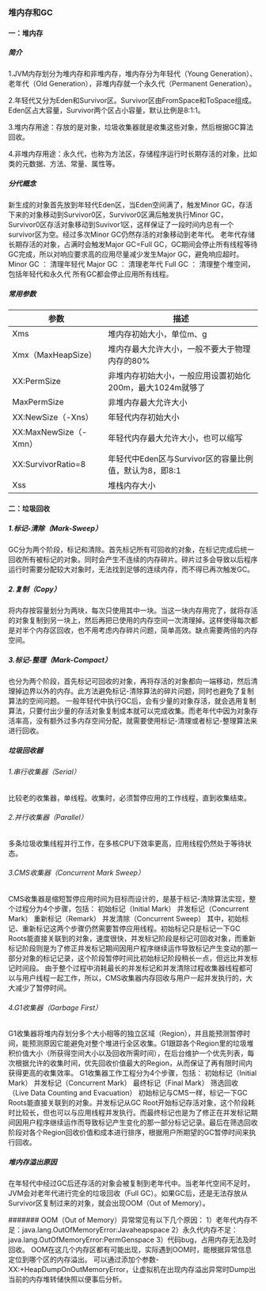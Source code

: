 ###  堆内存和GC

#### 一：堆内存

##### 简介

1.JVM内存划分为堆内存和非堆内存，堆内存分为年轻代（Young Generation）、老年代（Old Generation），非堆内存就一个永久代（Permanent Generation）。

2.年轻代又分为Eden和Survivor区。Survivor区由FromSpace和ToSpace组成。Eden区占大容量，Survivor两个区占小容量，默认比例是8:1:1。

3.堆内存用途：存放的是对象，垃圾收集器就是收集这些对象，然后根据GC算法回收。

4.非堆内存用途：永久代，也称为方法区，存储程序运行时长期存活的对象，比如类的元数据、方法、常量、属性等。

##### 分代概念

新生成的对象首先放到年轻代Eden区，当Eden空间满了，触发Minor GC，存活下来的对象移动到Survivor0区，Survivor0区满后触发执行Minor GC，Survivor0区存活对象移动到Suvivor1区，这样保证了一段时间内总有一个survivor区为空。经过多次Minor GC仍然存活的对象移动到老年代。
老年代存储长期存活的对象，占满时会触发Major GC=Full GC，GC期间会停止所有线程等待GC完成，所以对响应要求高的应用尽量减少发生Major GC，避免响应超时。
Minor GC ： 清理年轻代 
Major GC ： 清理老年代
Full GC ： 清理整个堆空间，包括年轻代和永久代
所有GC都会停止应用所有线程。

##### 常用参数

| 参数| 描述 |
| -------- | -------- |
|Xms|堆内存初始大小，单位m、g|
|Xmx（MaxHeapSize）|堆内存最大允许大小，一般不要大于物理内存的80%|
|XX:PermSize|非堆内存初始大小，一般应用设置初始化200m，最大1024m就够了|
|MaxPermSize|非堆内存最大允许大小|
|XX:NewSize（-Xns）|年轻代内存初始大小|
|XX:MaxNewSize（-Xmn）|年轻代内存最大允许大小，也可以缩写|
|XX:SurvivorRatio=8|年轻代中Eden区与Survivor区的容量比例值，默认为8，即8:1|
|Xss|堆栈内存大小|

#### 二：垃圾回收

##### 1.标记-清除（Mark-Sweep）

GC分为两个阶段，标记和清除。首先标记所有可回收的对象，在标记完成后统一回收所有被标记的对象。同时会产生不连续的内存碎片。碎片过多会导致以后程序运行时需要分配较大对象时，无法找到足够的连续内存，而不得已再次触发GC。

##### 2.复制（Copy）

将内存按容量划分为两块，每次只使用其中一块。当这一块内存用完了，就将存活的对象复制到另一块上，然后再把已使用的内存空间一次清理掉。这样使得每次都是对半个内存区回收，也不用考虑内存碎片问题，简单高效。缺点需要两倍的内存空间。

##### 3.标记-整理（Mark-Compact）

也分为两个阶段，首先标记可回收的对象，再将存活的对象都向一端移动，然后清理掉边界以外的内存。此方法避免标记-清除算法的碎片问题，同时也避免了复制算法的空间问题。
一般年轻代中执行GC后，会有少量的对象存活，就会选用复制算法，只要付出少量的存活对象复制成本就可以完成收集。而老年代中因为对象存活率高，没有额外过多内存空间分配，就需要使用标记-清理或者标记-整理算法来进行回收。

##### 垃圾回收器

###### 1.串行收集器（Serial）
比较老的收集器，单线程。收集时，必须暂停应用的工作线程，直到收集结束。
###### 2.并行收集器（Parallel）
多条垃圾收集线程并行工作，在多核CPU下效率更高，应用线程仍然处于等待状态。

###### 3.CMS收集器（Concurrent Mark Sweep）
CMS收集器是缩短暂停应用时间为目标而设计的，是基于标记-清除算法实现，整个过程分为4个步骤，包括：
初始标记（Initial Mark）
并发标记（Concurrent Mark）
重新标记（Remark）
并发清除（Concurrent Sweep）
其中，初始标记、重新标记这两个步骤仍然需要暂停应用线程。初始标记只是标记一下GC Roots能直接关联到的对象，速度很快，并发标记阶段是标记可回收对象，而重新标记阶段则是为了修正并发标记期间因用户程序继续运作导致标记产生变动的那一部分对象的标记记录，这个阶段暂停时间比初始标记阶段稍长一点，但远比并发标记时间段。
由于整个过程中消耗最长的并发标记和并发清除过程收集器线程都可以与用户线程一起工作，所以，CMS收集器内存回收与用户一起并发执行的，大大减少了暂停时间。

###### 4.G1收集器（Garbage First）
G1收集器将堆内存划分多个大小相等的独立区域（Region），并且能预测暂停时间，能预测原因它能避免对整个堆进行全区收集。G1跟踪各个Region里的垃圾堆积价值大小（所获得空间大小以及回收所需时间），在后台维护一个优先列表，每次根据允许的收集时间，优先回收价值最大的Region，从而保证了再有限时间内获得更高的收集效率。
G1收集器工作工程分为4个步骤，包括：
初始标记（Initial Mark）
并发标记（Concurrent Mark）
最终标记（Final Mark）
筛选回收（Live Data Counting and Evacuation）
初始标记与CMS一样，标记一下GC Roots能直接关联到的对象。并发标记从GC Root开始标记存活对象，这个阶段耗时比较长，但也可以与应用线程并发执行。而最终标记也是为了修正在并发标记期间因用户程序继续运作而导致标记产生变化的那一部分标记记录。最后在筛选回收阶段对各个Region回收价值和成本进行排序，根据用户所期望的GC暂停时间来执行回收。

##### 堆内存溢出原因

在年轻代中经过GC后还存活的对象会被复制到老年代中。当老年代空间不足时，JVM会对老年代进行完全的垃圾回收（Full GC）。如果GC后，还是无法存放从Survivor区复制过来的对象，就会出现OOM（Out of Memory）。

####### OOM（Out of Memory）异常常见有以下几个原因：
1）老年代内存不足：java.lang.OutOfMemoryError:Javaheapspace
2）永久代内存不足：java.lang.OutOfMemoryError:PermGenspace
3）代码bug，占用内存无法及时回收。
OOM在这几个内存区都有可能出现，实际遇到OOM时，能根据异常信息定位到哪个区的内存溢出。
可以通过添加个参数-XX:+HeapDumpOnOutMemoryError，让虚拟机在出现内存溢出异常时Dump出当前的内存堆转储快照以便事后分析。


